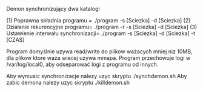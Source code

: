 Demon synchronizujący dwa katalogi

(1) Poprawna składnia programu = ./program -s [Sciezka] -d [Sciezka]
(2) Działanie rekurencyjne programu= ./program -r -s [Sciezka] -d [Sciezka]
(3) Ustawienie interwału synchronizacji= ./program -s [Sciezka] -d [Sciezka] -t [CZAS]

Program domyślnie uzywa read/write do plikow ważacych mniej niz 10MB, dla plikow ktore waza wiecej uzywa mmapa.
Program przechowuje logi w /var/log/local0, aby odseparować logi z programu od innych.

Aby wymusic synchronizacje nalezy uzyc skryptu ./synchdemon.sh
Aby zabic demona nalezy uzyc skryptu ./killdemon.sh
